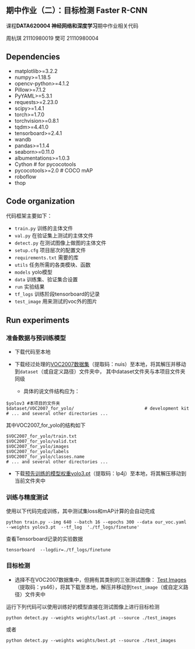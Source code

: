 ## 期中作业（二）：目标检测 Faster R-CNN
课程**DATA620004 神经网络和深度学习**期中作业相关代码

周杭琪 21110980019
樊可 21110980004


## Dependencies
* matplotlib>=3.2.2
* numpy>=1.18.5
* opencv-python>=4.1.2
* Pillow>=7.1.2
* PyYAML>=5.3.1
* requests>=2.23.0
* scipy>=1.4.1
* torch>=1.7.0
* torchvision>=0.8.1
* tqdm>=4.41.0
* tensorboard>=2.4.1
* wandb
* pandas>=1.1.4
* seaborn>=0.11.0
*  albumentations>=1.0.3
*  Cython  # for pycocotools 
*  pycocotools>=2.0  # COCO mAP
* roboflow
* thop 

## Code organization
代码框架主要如下：

* `train.py` 训练的主体文件
* `val.py` 在验证集上测试的主体文件
* `detect.py` 在测试图像上做图的主体文件
* `setup.cfg` 项目层次的配置文件
* `requirements.txt` 需要的库
* `utils` 任务所需的各类模块、函数
* `models` yolo模型
* `data` 训练集、验证集合设置
* `run` 实验结果
* `tf_logs` 训练阶段tensorboard的记录
* `test_image` 用来测试的voc外的图片



## Run experiments
### 准备数据与预训练模型
* 下载代码至本地 

* 下载经过处理的[VOC2007数据集]()（提取码：nuis）至本地，将其解压并移动到`dataset`（或自定义路径）文件夹中， 其中dataset文件夹与本项目文件夹同级
    * 具体的说文件结构应为：
```
$yolov3 #本项目的文件夹
$dataset/VOC2007_for_yolo/                           # development kit
# ... and several other directories ...
```
其中VOC2007_for_yolo的结构如下
```
$VOC2007_for_yolo/train.txt
$VOC2007_for_yolo/valid.txt
$VOC2007_for_yolo/images
$VOC2007_for_yolo/labels
$VOC2007_for_yolo/classes.name
# ... and several other directories ...
```
* 下载[预先训练的模型权重yolo3.pt]()（提取码：lp4j）至本地，将其解压移动到当前文件夹中
### 训练与精度测试
使用以下代码完成训练，其中测试集loss和mAP计算的会自动完成
```
python train.py --img 640 --batch 16 --epochs 300 --data our_voc.yaml --weights yolov3.pt  --tf_log  './tf_logs/finetune'
```
查看Tensorboard记录的实验数据
```
tensorboard  --logdir=./tf_logs/finetune
```
### 目标检测
* 选择不在VOC2007数据集中，但拥有其类别的三张测试图像： [Test Images](https://pan.baidu.com/s/1qdi8z6gTiALvh7SF-_dgqg)（提取码：ys46），将其下载至本地，解压并移动到`test_image`（或自定义路径）文件夹中

运行下列代码可以使用训练好的模型直接在测试图像上进行目标检测
```
python detect.py --weights weights/last.pt --source ./test_images
```
或者
```
python detect.py --weights weights/best.pt --source ./test_images
```



